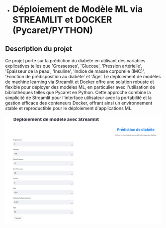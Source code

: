 - # Déploiement de Modèle ML via STREAMLIT et DOCKER (Pycaret/PYTHON)


## Description du projet 
   Ce projet porte sur la prédiction du diabète en utilisant des variables explicatives telles que 'Grossesses', 'Glucose', 'Pression artérielle', 'Epaisseur de la peau', 'Insuline', 'Indice de masse corporelle (IMC)', 'Fonction de prédisposition au diabète' et 'Âge'. Le déploiement de modèles de machine learning via Streamlit et Docker offre une solution robuste et flexible pour déployer des modèles ML, en particulier avec l'utilisation de bibliothèques telles que Pycaret en Python. Cette approche combine la simplicité de Streamlit pour l'interface utilisateur avec la portabilité et la gestion efficace des conteneurs Docker, offrant ainsi un environnement stable et reproductible pour le déploiement d'applications ML.

   ![Image de l'application de déploiement](./image_deploiement.png)
   





